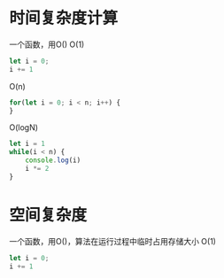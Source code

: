 # 时间复杂度计算
一个函数，用O()
O(1)
```js
let i = 0;
i += 1
```
O(n)
```js
for(let i = 0; i < n; i++) {
}
```
O(logN)
```js
let i = 1
while(i < n) {
    console.log(i)
    i *= 2
}
```
# 空间复杂度
一个函数，用O()，算法在运行过程中临时占用存储大小
O(1)
```js
let i = 0;
i += 1
```

